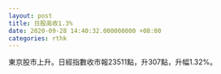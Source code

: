 ```yaml
---
layout: post
title: 日股高收1.3%
date: 2020-09-28 14:40:32.000000000 +08:00
categories: rthk
---
```


東京股市上升。日經指數收市報23511點，升307點，升幅1.32%。
